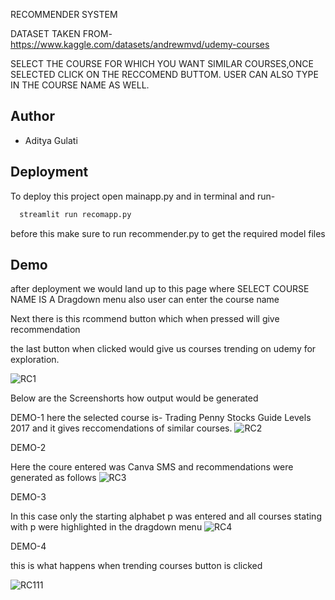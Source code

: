 RECOMMENDER SYSTEM


DATASET TAKEN FROM-https://www.kaggle.com/datasets/andrewmvd/udemy-courses

SELECT THE COURSE FOR WHICH YOU WANT SIMILAR COURSES,ONCE SELECTED 
CLICK ON THE RECCOMEND BUTTOM.
USER CAN ALSO TYPE IN THE COURSE NAME AS WELL.


## Author

- Aditya Gulati



## Deployment

To deploy this project
open mainapp.py 
and in terminal and run-

```bash
  streamlit run recomapp.py
```
before this make sure to run recommender.py
to get the required model files


## Demo

after deployment we would land up to this page
where SELECT COURSE NAME IS A Dragdown menu
also user can enter the course name 

Next there is this rcommend button which when pressed will give recommendation

the last button when clicked would give us courses trending on udemy for exploration.

![RC1](https://github.com/adityagulati13/RecommenderSystem/assets/169598316/891508a6-8d70-4c8e-aef2-7a6eb9447ad2)


Below are the Screenshorts how output would be generated

DEMO-1
here the selected course is- Trading Penny Stocks Guide Levels 2017
and it gives reccomendations of similar courses. 
![RC2](https://github.com/adityagulati13/RecommenderSystem/assets/169598316/7a774bcb-1b74-41c5-ab67-63f7ae0c2b32)


DEMO-2

Here the coure entered was Canva SMS
and recommendations were generated as follows
![RC3](https://github.com/adityagulati13/RecommenderSystem/assets/169598316/70526850-ec62-4f3c-8894-4d7bf50bbd1a)


DEMO-3

In this case only the starting alphabet p was entered and all courses stating with p were highlighted in the dragdown menu
![RC4](https://github.com/adityagulati13/RecommenderSystem/assets/169598316/aecfaf67-57e7-4195-98f3-17c6d2fa8189)


DEMO-4

this is what happens when trending courses button is clicked


![RC111](https://github.com/adityagulati13/RecommenderSystem/assets/169598316/4c43a7c7-6d24-4e30-86af-b9be839f8990)
